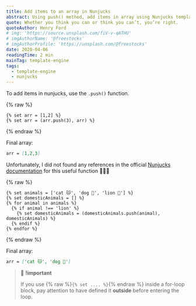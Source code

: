 ```yaml
---
title: Add items to an array in Nunjucks
abstract: Using push() method, add items in array using Nunjucks template engine.
quote: Whether you think you can or think you can’t, you’re right.
quoteAuthor: Henry Ford
# img: 'https://source.unsplash.com/fiV-v-qATHU'
# imgAuthorName: '@freestocks'
# imgAuthorProfile: 'https://unsplash.com/@freestocks'
date: 2020-04-06
readingTime: 2 min
mainTag: template-engine
tags:
  - template-engine
  - nunjucks
---
```


To add items in nunjucks, use the `.push()` function.


{% raw %}
  ```twig
  {% set arr = [1,2] %}
  {% set arr = (arr.push(3), arr) %}
  ```
{% endraw %}

Final array:

```md
arr = [1,2,3]
```

Unfortunately, I did not found any references in the official [Nunjucks documentation](https://mozilla.github.io/nunjucks/templating.html) for this useful function 🤷🏻‍♀️

{% raw %}
  ```twig
  {% set animals = ['cat 🐱', 'dog 🐶', 'lion 🦁'] %}
  {% set domesticAnimals = [] %}
  {% for animal in animals %}
    {% if animal !== 'lion' %}
      {% set domesticAnimals = (domesticAnimals.push(animal), domesticAnimals) %}
    {% endif %}
  {% endfor %}
  ```
{% endraw %}

Final array:

```md
arr = ['cat 🐱', 'dog 🐶']
```

> 🧨 **!important**
>
> If you use {% raw %}`{% set .... %}`{% endraw %} inside a for-loop block, pay attention to have defined it **outside** before entering the loop.
